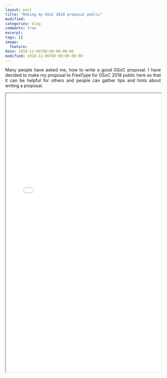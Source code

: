 ```yaml
---
layout: post
title: "Making my GSoC 2018 proposal public"
modified:
categories: blog
comments: true
excerpt:
tags: []
image:
  feature:
date: 2018-12-06T00:00:00-00:00
modified: 2018-12-06T00:00:00-00:00
---
```

<p align='justify'>Many people have asked me, how to write a good GSoC proposal. I have decided to make my proposal to FreeType for GSoC 2018 public here so that it can be helpful for others and people can gather tips and hints about writing a proposal.</p>
 <iframe src="/assets/docs/GSoC_Proposal_FreeType_2018[new_font_format_support].pdf" width="100%" height="900"></iframe> 
